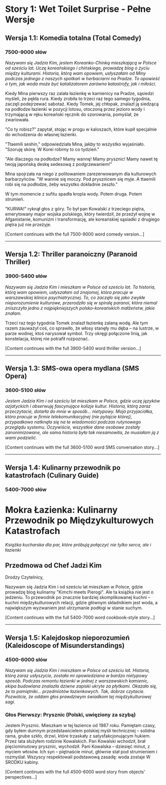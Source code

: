 # Story 1: Wet Toilet Surprise - Pełne Wersje

## Wersja 1.1: Komedia totalna (Total Comedy)
### 7500-9000 słów

*Nazywam się Jadzia Kim, jestem Koreanko-Chinką mieszkającą w Polsce od sześciu lat. Uczę koreańskiego i chińskiego, prowadzę blog o życiu między kulturami. Historia, którą wam opowiem, usłyszałam od Miny podczas jednego z naszych spotkań w herbaciarni na Pradze. To opowieść o tym, jak woda może być katalizatorem zarówno katastrofy, jak i miłości.*

Kiedy Mina pierwszy raz zalała łazienkę w kamienicy na Pradze, sąsiedzi myśleli, że pękła rura. Kiedy zrobiła to trzeci raz tego samego tygodnia, zaczęli podejrzewać sabotaż. Kiedy Tomek, jej chłopak, znalazł ją siedzącą na podłodze łazienki w pozycji lotosu, otoczoną przez jezioro wody i trzymającą w ręku koreański ręcznik do szorowania, pomyślał, że zwariowała.

"Co ty robisz?" zapytał, stojąc w progu w kaloszach, które kupił specjalnie do wchodzenia do własnej łazienki.

"Ttaemili seshin," odpowiedziała Mina, jakby to wszystko wyjaśniało. "Szoruję skórę. W Korei robimy to co tydzień."

"Ale dlaczego na podłodze? Mamy wannę! Mamy prysznic! Mamy nawet tę twoją japońską deskę sedesową z podgrzewaniem!"

Mina spojrzała na niego z politowaniem zarezerwowanym dla kulturowych barbarzyńców. "W wannie się moczy. Pod prysznicem się myje. A ttaemili robi się na podłodze, żeby wszystko dokładnie zeszło."

W tym momencie z sufitu spadła kropla wody. Potem druga. Potem strumień.

"KURWA!" ryknął głos z góry. To był pan Kowalski z trzeciego piętra, emerytowany major wojska polskiego, który twierdził, że przeżył wojnę w Afganistanie, komunizm i transformację, ale koreańskiej sąsiadki z drugiego piętra już nie przeżyje.

[Content continues with the full 7500-9000 word comedy version...]

---

## Wersja 1.2: Thriller paranoiczny (Paranoid Thriller)
### 3900-5400 słów

*Nazywam się Jadzia Kim i mieszkam w Polsce od sześciu lat. Ta historia, którą wam opowiem, usłyszałam od znajomej, która pracuje w warszawskiej klinice psychiatrycznej. To, co zaczęło się jako zwykłe nieporozumienie kulturowe, przerodziło się w spiralę paranoi, która niemal zniszczyła jedno z najpiękniejszych polsko-koreańskich małżeństw, jakie znałam.*

Trzeci raz tego tygodnia Tomek znalazł łazienkę zalaną wodą. Ale tym razem zauważył coś, co sprawiło, że włosy stanęły mu dęba – na lustrze, w parze wodnej, ktoś narysował symbol. Trzy okręgi połączone linią, jak konstelacja, której nie potrafił rozpoznać.

[Content continues with the full 3900-5400 word thriller version...]

---

## Wersja 1.3: SMS-owa opera mydlana (SMS Opera)
### 3600-5100 słów

*Jestem Jadzia Kim i od sześciu lat mieszkam w Polsce, gdzie uczę języków azjatyckich i obserwuję fascynujące kolizje kultur. Historia, którą zaraz przeczytacie, dotarła do mnie w sposób... nietypowy. Moja przyjaciółka, która pracuje w firmie telekomunikacyjnej (nie pytajcie której), przypadkowo natknęła się na te wiadomości podczas rutynowego przeglądu systemu. Oczywiście, wszystkie dane osobowe zostały zanonimizowane, ale sama historia była tak niesamowita, że musiałam ją z wami podzielić.*

[Content continues with the full 3600-5100 word SMS conversation story...]

---

## Wersja 1.4: Kulinarny przewodnik po katastrofach (Culinary Guide)
### 5400-7000 słów

# Mokra Łazienka: Kulinarny Przewodnik po Międzykulturowych Katastrofach
*Książka kucharska dla par, które próbują połączyć nie tylko serca, ale i łazienki*

## Przedmowa od Chef Jadzi Kim

Drodzy Czytelnicy,

Nazywam się Jadzia Kim i od sześciu lat mieszkam w Polsce, gdzie prowadzę blog kulinarny "Kimchi meets Pierogi". Ale ta książka nie jest o jedzeniu. To przewodnik po znacznie bardziej skomplikowanej kuchni – kuchni międzykulturowych relacji, gdzie głównym składnikiem jest woda, a największym wyzwaniem jest utrzymanie podłogi w stanie suchym.

[Content continues with the full 5400-7000 word cookbook-style story...]

---

## Wersja 1.5: Kalejdoskop nieporozumień (Kaleidoscope of Misunderstandings)
### 4500-6000 słów

*Nazywam się Jadzia Kim i mieszkam w Polsce od sześciu lat. Historia, którą zaraz usłyszycie, została mi opowiedziana w bardzo nietypowy sposób. Podczas remontu łazienki w jednej z warszawskich kamienic, ekipa budowlana znalazła dziwne zapiski ukryte za płytkami. Okazało się, że to pamiętniki... przedmiotów łazienkowych. Tak, dobrze czytacie. Pozwólcie, że oddam głos prawdziwym świadkom tej międzykulturowej sagi.*

### Głos Pierwszy: Prysznic (Polski, uwięziony za szybą)

Jestem Prysznic. Mieszkam w tej łazience od 1987 roku. Pamiętam czasy, gdy byłem dumnym przedstawicielem polskiej myśli technicznej – solidna rama, grube szkło, drzwi, które trzaskały z satysfakcjonującym hukiem. Przez lata służyłem rodzinie Kowalskich. Pan Kowalski wchodził, brał pięciominutowy prysznic, wychodził. Pani Kowalska – dziesięć minut, z myciem włosów. Ich syn – piętnaście minut, głównie stał pod strumieniem i rozmyślał. Wszyscy respektowali podstawową zasadę: woda zostaje W ŚRODKU kabiny.

[Content continues with the full 4500-6000 word story from objects' perspectives...]